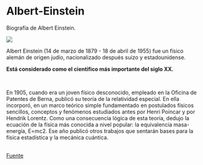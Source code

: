 # Albert-Einstein
Biografía de Albert Einstein.

<img src="http://upload.wikimedia.org/wikipedia/commons/thumb/d/d3/Albert_Einstein_Head.jpg/220px-Albert_Einstein_Head.jpg" />

<p>Albert Einstein (14 de marzo de 1879 - 18 de abril de 1955) fue un físico alemán de origen judío,
        nacionalizado después suizo y estadounidense. </p>
<strong> Está considerado como el científico más
        importante del siglo XX. </strong>

<br><p>En 1905, cuando era un joven físico desconocido, empleado en la Oficina de Patentes de
        Berna, publicó su teoría de la relatividad especial. En ella incorporó, en un marco teórico simple
        fundamentado en postulados físicos sencillos, conceptos y fenómenos estudiados antes por Henri
        Poincar y por Hendrik Lorentz. Como una consecuencia lógica de esta teoría, dedujo la ecuación de
        la física más conocida a nivel popular: la equivalencia masa-energía, E=mc2. Ese año publicó otros
        trabajos que sentarán bases para la física estadística y la mecánica cuántica.</p>  </br>
         <a href="http://es.wikipedia.org/wiki/Albert_Einstein">Fuente</a>